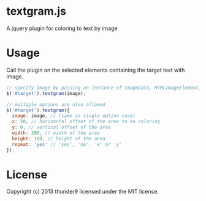 textgram.js
===========

A jquery plugin for coloring to text by image

# Usage

Call the plugin on the selected elements containing the target text with image.

```js
// specify image by passing an instance of ImageData, HTMLImageElement, HTMLCanvasElement or HTMLVideoElement
$('#target').textgram(image); 

// multiple options are also allowed
$('#target').textgram({
  image: image, // (same as single option case)
  x: 50, // horizontal offset of the area to be coloring
  y: 0, // vertical offset of the area
  width: 200, // width of the area
  height: 100, // height of the area
  repeat: 'yes' // 'yes', 'no', 'x' or 'y'
});
```

# License
Copyright (c) 2013 thunder9 licensed under the MIT license.

